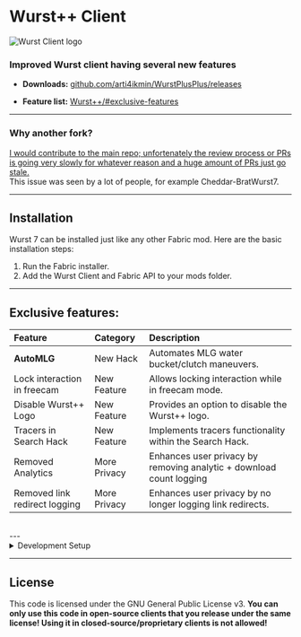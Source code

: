 # Wurst++ Client

![Wurst Client logo](https://arti4ikmin.github.io/Wurst++/img/w++%20nobg.png)

### Improved Wurst client having several new features

- **Downloads:** [github.com/arti4ikmin/WurstPlusPlus/releases](https://github.com/arti4ikmin/WurstPlusPlus/releases)

- **Feature list:** [Wurst++/#exclusive-features](https://github.com/arti4ikmin/WurstPlusPlus?tab=readme-ov-file#exclusive-features)

---
### Why another fork?
[I would contribute to the main repo; unfortenately the review process or PRs 
is going very slowly for whatever reason and a huge amount of PRs just go stale.](https://github.com/Wurst-Imperium/Wurst7/pull/318#issuecomment-1046826198)
<br> This issue was seen by a lot of people, for example Cheddar-BratWurst7.


---

## Installation

Wurst 7 can be installed just like any other Fabric mod. Here are the basic installation steps:

1. Run the Fabric installer.
2. Add the Wurst Client and Fabric API to your mods folder.
---

## Exclusive features:

| Feature                       | Category     | Description                                                         |
|:------------------------------|:-------------|:--------------------------------------------------------------------|
| **AutoMLG**                   | New Hack     | Automates MLG water bucket/clutch maneuvers.                        |
| Lock interaction in freecam   | New Feature  | Allows locking interaction while in freecam mode.                   |
| Disable Wurst++ Logo          | New Feature  | Provides an option to disable the Wurst++ logo.                     |
| Tracers in Search Hack        | New Feature  | Implements tracers functionality within the Search Hack.            |
| Removed Analytics             | More Privacy | Enhances user privacy by removing analytic + download count logging |
| Removed link redirect logging | More Privacy | Enhances user privacy by no longer logging link redirects.          |

<br>
---
<details>
<summary> Development Setup </summary>

> [!IMPORTANT]
> Make sure you have [Java Development Kit 21](https://go.wimods.net/from/github.com/Wurst-Imperium/Wurst7?to=https%3A%2F%2Fadoptium.net%2F%3Fvariant%3Dopenjdk21%26jvmVariant%3Dhotspot) installed. It won't work with other versions.


### Development using IntelliJ IDEA

```pwsh
git clone https://github.com/arti4ikmin/WurstPlusPlus.git
cd WurstPlusPlus
./gradlew genSources idea
```


### Development using Eclipse

1. Clone the repository:

   ```pwsh
   git clone https://github.com/arti4ikmin/WurstPlusPlus.git
   cd WurstPlusPlus
   ```

2. Generate the sources:

   ```pwsh
   ./gradlew genSources eclipse
   ```

3. In Eclipse, go to `Import...` > `Existing Projects into Workspace` and select this project.

4. **Optional:** Right-click on the project and select `Properties` > `Java Code Style`. Then under `Clean Up`, `Code Templates`, `Formatter`, import the respective files in the `codestyle` folder.

### Development using VSCode / Cursor

> [!TIP]
> You'll probably want to install the [Extension Pack for Java](https://marketplace.visualstudio.com/items?itemName=vscjava.vscode-java-pack) to make development easier.

1. Clone the repository:

   ```pwsh
   git clone https://github.com/Wurst-Imperium/Wurst7.git
   cd WurstPlusPlus
   ```

2. Generate the sources:

   ```pwsh
   ./gradlew genSources vscode
   ```

3. Open the `Wurst7` folder in VSCode / Cursor.

4. **Optional:** In the VSCode settings, set `java.format.settings.url` to `https://raw.githubusercontent.com/Wurst-Imperium/Wurst7/master/codestyle/formatter.xml` and `java.format.settings.profile` to `Wurst-Imperium`.
</details>

---

## License

This code is licensed under the GNU General Public License v3. **You can only use this code in open-source clients that you release under the same license! Using it in closed-source/proprietary clients is not allowed!**
